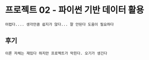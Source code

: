 # 프로젝트 02 - 파이썬 기반 데이터 활용
    어렵다.... 생각만큼 쉽지가 않다... 잘 안된다 도움이 필요하다

## 후기
    이론 자체는 재밌다 하지만 프로젝트가 막힌다. 오기가 생긴다
 